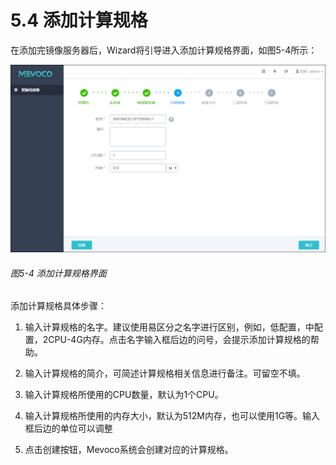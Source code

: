 # 5.4 添加计算规格
在添加完镜像服务器后，Wizard将引导进入添加计算规格界面，如图5-4所示：

![png](../images/5-4.png "图5-4 添加计算规格界面")
###### 图5-4 添加计算规格界面 

添加计算规格具体步骤：

1. 输入计算规格的名字。建议使用易区分之名字进行区别，例如，低配置，中配置，2CPU-4G内存。点击名字输入框后边的问号，会提示添加计算规格的帮助。

2. 输入计算规格的简介，可简述计算规格相关信息进行备注。可留空不填。

3. 输入计算规格所使用的CPU数量，默认为1个CPU。

4. 输入计算规格所使用的内存大小，默认为512M内存，也可以使用1G等。输入框后边的单位可以调整

5. 点击创建按钮，Mevoco系统会创建对应的计算规格。
